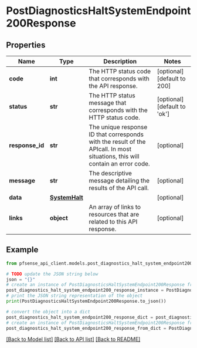 # PostDiagnosticsHaltSystemEndpoint200Response


## Properties

Name | Type | Description | Notes
------------ | ------------- | ------------- | -------------
**code** | **int** | The HTTP status code that corresponds with the API response. | [optional] [default to 200]
**status** | **str** | The HTTP status message that corresponds with the HTTP status code. | [optional] [default to 'ok']
**response_id** | **str** | The unique response ID that corresponds with the result of the APIcall. In most situations, this will contain an error code. | [optional] 
**message** | **str** | The descriptive message detailing the results of the API call. | [optional] 
**data** | [**SystemHalt**](SystemHalt.md) |  | [optional] 
**links** | **object** | An array of links to resources that are related to this API response. | [optional] 

## Example

```python
from pfsense_api_client.models.post_diagnostics_halt_system_endpoint200_response import PostDiagnosticsHaltSystemEndpoint200Response

# TODO update the JSON string below
json = "{}"
# create an instance of PostDiagnosticsHaltSystemEndpoint200Response from a JSON string
post_diagnostics_halt_system_endpoint200_response_instance = PostDiagnosticsHaltSystemEndpoint200Response.from_json(json)
# print the JSON string representation of the object
print(PostDiagnosticsHaltSystemEndpoint200Response.to_json())

# convert the object into a dict
post_diagnostics_halt_system_endpoint200_response_dict = post_diagnostics_halt_system_endpoint200_response_instance.to_dict()
# create an instance of PostDiagnosticsHaltSystemEndpoint200Response from a dict
post_diagnostics_halt_system_endpoint200_response_from_dict = PostDiagnosticsHaltSystemEndpoint200Response.from_dict(post_diagnostics_halt_system_endpoint200_response_dict)
```
[[Back to Model list]](../README.md#documentation-for-models) [[Back to API list]](../README.md#documentation-for-api-endpoints) [[Back to README]](../README.md)


